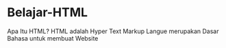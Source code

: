 # Belajar-HTML
Apa Itu HTML? HTML adalah Hyper Text Markup Langue merupakan Dasar Bahasa untuk membuat Website
